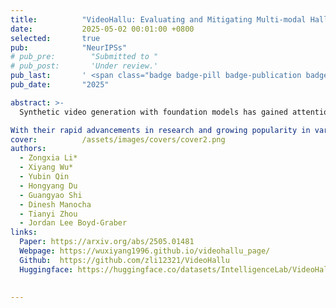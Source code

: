 ```yaml
---
title:          "VideoHallu: Evaluating and Mitigating Multi-modal Hallucinations for Synthetic Videos"
date:           2025-05-02 00:01:00 +0800
selected:       true
pub:            "NeurIPSs"
# pub_pre:        "Submitted to "
# pub_post:       'Under review.'
pub_last:       ' <span class="badge badge-pill badge-publication badge-success">Poster</span>'
pub_date:       "2025"

abstract: >-
  Synthetic video generation with foundation models has gained attention for its realism and wide applications. While these models produce high-quality frames, they often fail to respect common sense and physical laws, resulting in abnormal content. Existing metrics like VideoScore emphasize general quality but ignore such violations and lack interpretability. A more insightful approach is using multi-modal large language models (MLLMs) as interpretable evaluators, as seen in FactScore. Yet, MLLMs' ability to detect abnormalities in synthetic videos remains underexplored. To address this, we introduce VideoHallu, a benchmark featuring synthetic videos from models like Veo2, Sora, and Kling, paired with expert-designed QA tasks solvable via human-level reasoning across various categories. We assess several SoTA MLLMs, including GPT-4o, Gemini-2.5-Pro, Qwen-2.5-VL, and newer models like Video-R1 and VideoChat-R1. Despite strong real-world performance on MVBench and MovieChat, these models still hallucinate on basic commonsense and physics tasks in synthetic settings, underscoring the challenge of hallucination. We further fine-tune SoTA MLLMs using Group Relative Policy Optimization (GRPO) on real and synthetic commonsense/physics data. Results show notable accuracy gains, especially with counterexample integration, advancing MLLMs' reasoning capabilities.

With their rapid advancements in research and growing popularity in various applications, we provide a comprehensive survey of VLMs. Specifically, we provide a systematic overview of VLMs in the following aspects:
cover:          /assets/images/covers/cover2.png
authors:
  - Zongxia Li*
  - Xiyang Wu*
  - Yubin Qin
  - Hongyang Du
  - Guangyao Shi
  - Dinesh Manocha
  - Tianyi Zhou
  - Jordan Lee Boyd-Graber
links:
  Paper: https://arxiv.org/abs/2505.01481
  Webpage: https://wuxiyang1996.github.io/videohallu_page/
  Github:  https://github.com/zli12321/VideoHallu
  Huggingface: https://huggingface.co/datasets/IntelligenceLab/VideoHallu
  
  
---
```

